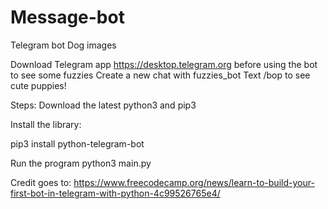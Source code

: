 # Message-bot
Telegram bot Dog images

Download Telegram app https://desktop.telegram.org before using the bot to see some fuzzies 
Create a new chat with fuzzies_bot
Text /bop to see cute puppies!

Steps:
Download the latest python3 and pip3


Install the library:
  
  pip3 install python-telegram-bot
  
Run the program 
  python3 main.py

Credit goes to: https://www.freecodecamp.org/news/learn-to-build-your-first-bot-in-telegram-with-python-4c99526765e4/
